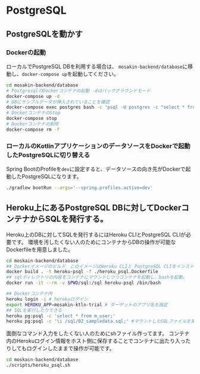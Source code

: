 # PostgreSQL

## PostgreSQLを動かす

### Dockerの起動
ローカルでPostgreSQL DBを利用する場合は、
`mosakin-backend/database`に移動し、`docker-compose up`を起動してください。

```bash
cd mosakin-backend/database
# PostgresqlのDockerコンテナの起動 -dはバックグラウンドモード
docker-compose up -d 
# DBにサンプルデータが挿入されていることを確認
docker-compose exec postgres bash -c 'psql -U postgres -c "select * from m_user"' 
# DockerコンテナのStop
docker-compose stop 
# Dockerコンテナの削除
docker-compose rm -f
```

### ローカルのKotlinアプリケーションのデータソースをDockerで起動したPostgreSQLに切り替える

Spring BootのProfileを`dev`に設定すると、データソースの向き先がDockerで起動したPostgreSQLになります。

```bash
./gradlew bootRun --args='--spring.profiles.active=dev'
```

## Heroku上にあるPostgreSQL DBに対してDockerコンテナからSQLを発行する。

Heroku上のDBに対してSQLを発行するにはHeroku CLIとPostgreSQL CLIが必要です。
環境を汚したくない人のためにコンテナからDBの操作が可能なDockerfileを用意しました。

```bash
cd moskain-backend/database
## Dockerイメージのビルド　このイメージはHeroku CLIと PostgreSQL CLIをインストールしている
docker build . -t heroku-psql -f ./heroku_psql.Dockerfile
## sqlディレクトリの内容をコンテナにマウントしつつコンテナを起動し、bashを起動。
docker run -it --rm -v $PWD/sql:/sql heroku-psql /bin/bash

## Dockerコンテナ内
heroku login -i # herokuログイン
export HEROKU_APP=mosakin-ktln-trial # ターゲットのアプリ名を設定
## SQLを実行したりできる
heroku pg:psql -c 'select * from m_user;' 
heroku pg:psql -c '\i /sql/02_sampledata.sql;' #マウントしたSQLファイルを実行できる
```

面倒なコマンド入力をしたくない人のためにshファイル作ってます。
コンテナ内のHerokuログイン情報をホスト側に保存することでコンテナに出たり入ったりしてもログインしたままで操作が可能です。

```bash
cd moskain-backend/database
./scripts/heroku_psql.sh
```
